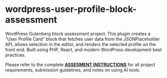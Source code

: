 # wordpress-user-profile-block-assessment
WordPress Gutenberg block assessment project. This plugin creates a "User Profile Card" block that fetches user data from the JSONPlaceholder API, allows selection in the editor, and renders the selected profile on the front end. Built using PHP, React, and modern WordPress development best practices.

Please refer to the complete **[ASSESMENT INSTRUCTIONS](INSTRUCTIONS.md)** for all project requirements, submission guidelines, and notes on using AI tools.
